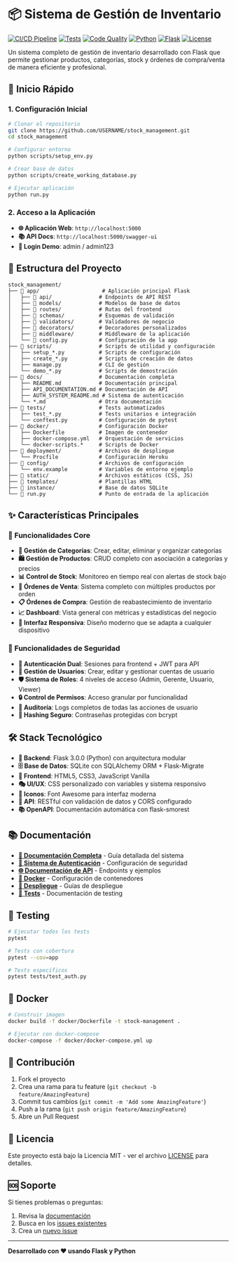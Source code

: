 # 📦 Sistema de Gestión de Inventario

[![CI/CD Pipeline](https://github.com/USERNAME/REPO_NAME/workflows/🚀%20CI%2FCD%20Pipeline/badge.svg)](https://github.com/USERNAME/REPO_NAME/actions/workflows/ci.yml)
[![Tests](https://img.shields.io/badge/tests-passing-brightgreen)](https://github.com/USERNAME/REPO_NAME/actions/workflows/ci.yml)
[![Code Quality](https://img.shields.io/badge/code%20quality-A%2B-brightgreen)](https://github.com/USERNAME/REPO_NAME/actions/workflows/ci.yml)
[![Python](https://img.shields.io/badge/python-3.8%2B-blue)](https://www.python.org/)
[![Flask](https://img.shields.io/badge/flask-3.0.0-blue)](https://flask.palletsprojects.com/)
[![License](https://img.shields.io/badge/license-MIT-green)](LICENSE)

Un sistema completo de gestión de inventario desarrollado con Flask que permite gestionar productos, categorías, stock y órdenes de compra/venta de manera eficiente y profesional.

## 🚀 Inicio Rápido

### 1. Configuración Inicial
```bash
# Clonar el repositorio
git clone https://github.com/USERNAME/stock_management.git
cd stock_management

# Configurar entorno
python scripts/setup_env.py

# Crear base de datos
python scripts/create_working_database.py

# Ejecutar aplicación
python run.py
```

### 2. Acceso a la Aplicación
- **🌐 Aplicación Web**: `http://localhost:5000`
- **📚 API Docs**: `http://localhost:5000/swagger-ui`
- **🔐 Login Demo**: admin / admin123

## 📁 Estructura del Proyecto

```
stock_management/
├── 📁 app/                    # Aplicación principal Flask
│   ├── 📁 api/               # Endpoints de API REST
│   ├── 📁 models/            # Modelos de base de datos
│   ├── 📁 routes/            # Rutas del frontend
│   ├── 📁 schemas/           # Esquemas de validación
│   ├── 📁 validators/        # Validadores de negocio
│   ├── 📁 decorators/        # Decoradores personalizados
│   ├── 📁 middleware/        # Middleware de la aplicación
│   └── 📄 config.py          # Configuración de la app
├── 📁 scripts/               # Scripts de utilidad y configuración
│   ├── setup_*.py           # Scripts de configuración
│   ├── create_*.py          # Scripts de creación de datos
│   ├── manage.py            # CLI de gestión
│   └── demo_*.py            # Scripts de demostración
├── 📁 docs/                  # Documentación completa
│   ├── README.md            # Documentación principal
│   ├── API_DOCUMENTATION.md # Documentación de API
│   ├── AUTH_SYSTEM_README.md # Sistema de autenticación
│   └── *.md                 # Otra documentación
├── 📁 tests/                 # Tests automatizados
│   ├── test_*.py            # Tests unitarios e integración
│   └── conftest.py          # Configuración de pytest
├── 📁 docker/                # Configuración Docker
│   ├── Dockerfile           # Imagen de contenedor
│   ├── docker-compose.yml   # Orquestación de servicios
│   └── docker-scripts.*     # Scripts de Docker
├── 📁 deployment/            # Archivos de despliegue
│   └── Procfile             # Configuración Heroku
├── 📁 config/                # Archivos de configuración
│   └── env.example          # Variables de entorno ejemplo
├── 📁 static/                # Archivos estáticos (CSS, JS)
├── 📁 templates/             # Plantillas HTML
├── 📁 instance/              # Base de datos SQLite
└── 📄 run.py                 # Punto de entrada de la aplicación
```

## ✨ Características Principales

### 🎯 Funcionalidades Core
- **📁 Gestión de Categorías**: Crear, editar, eliminar y organizar categorías
- **🛍️ Gestión de Productos**: CRUD completo con asociación a categorías y precios
- **📊 Control de Stock**: Monitoreo en tiempo real con alertas de stock bajo
- **🛒 Órdenes de Venta**: Sistema completo con múltiples productos por orden
- **📋 Órdenes de Compra**: Gestión de reabastecimiento de inventario
- **📈 Dashboard**: Vista general con métricas y estadísticas del negocio
- **📱 Interfaz Responsiva**: Diseño moderno que se adapta a cualquier dispositivo

### 🔐 Funcionalidades de Seguridad
- **🔑 Autenticación Dual**: Sesiones para frontend + JWT para API
- **👥 Gestión de Usuarios**: Crear, editar y gestionar cuentas de usuario
- **🛡️ Sistema de Roles**: 4 niveles de acceso (Admin, Gerente, Usuario, Viewer)
- **🔒 Control de Permisos**: Acceso granular por funcionalidad
- **📝 Auditoría**: Logs completos de todas las acciones de usuario
- **🔐 Hashing Seguro**: Contraseñas protegidas con bcrypt

## 🛠️ Stack Tecnológico

- **🐍 Backend**: Flask 3.0.0 (Python) con arquitectura modular
- **🗄️ Base de Datos**: SQLite con SQLAlchemy ORM + Flask-Migrate
- **🎨 Frontend**: HTML5, CSS3, JavaScript Vanilla
- **🎭 UI/UX**: CSS personalizado con variables y sistema responsivo
- **🎯 Iconos**: Font Awesome para interfaz moderna
- **🔄 API**: RESTful con validación de datos y CORS configurado
- **📚 OpenAPI**: Documentación automática con flask-smorest

## 📚 Documentación

- **[📖 Documentación Completa](docs/README.md)** - Guía detallada del sistema
- **[🔐 Sistema de Autenticación](docs/AUTH_SYSTEM_README.md)** - Configuración de seguridad
- **[🌐 Documentación de API](docs/API_DOCUMENTATION.md)** - Endpoints y ejemplos
- **[🐳 Docker](docs/README_DOCKER.md)** - Configuración de contenedores
- **[🚀 Despliegue](docs/DEPLOY_CLOUD.md)** - Guías de despliegue
- **[🧪 Tests](docs/)** - Documentación de testing

## 🧪 Testing

```bash
# Ejecutar todos los tests
pytest

# Tests con cobertura
pytest --cov=app

# Tests específicos
pytest tests/test_auth.py
```

## 🐳 Docker

```bash
# Construir imagen
docker build -f docker/Dockerfile -t stock-management .

# Ejecutar con docker-compose
docker-compose -f docker/docker-compose.yml up
```

## 🤝 Contribución

1. Fork el proyecto
2. Crea una rama para tu feature (`git checkout -b feature/AmazingFeature`)
3. Commit tus cambios (`git commit -m 'Add some AmazingFeature'`)
4. Push a la rama (`git push origin feature/AmazingFeature`)
5. Abre un Pull Request

## 📄 Licencia

Este proyecto está bajo la Licencia MIT - ver el archivo [LICENSE](LICENSE) para detalles.

## 🆘 Soporte

Si tienes problemas o preguntas:

1. Revisa la [documentación](docs/)
2. Busca en los [issues existentes](https://github.com/USERNAME/stock_management/issues)
3. Crea un [nuevo issue](https://github.com/USERNAME/stock_management/issues/new)

---

**Desarrollado con ❤️ usando Flask y Python**
